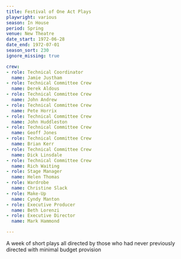 ```yaml
---
title: Festival of One Act Plays
playwright: various
season: In House
period: Spring
venue: New Theatre
date_start: 1972-06-28
date_end: 1972-07-01
season_sort: 230
ignore_missing: true

crew:
- role: Technical Coordinator
  name: Jamie Justham
- role: Technical Committee Crew
  name: Derek Aldous
- role: Technical Committee Crew
  name: John Andrew
- role: Technical Committee Crew
  name: Pete Horrix
- role: Technical Committee Crew
  name: John Huddleston
- role: Technical Committee Crew
  name: Geoff Jones
- role: Technical Committee Crew
  name: Brian Kerr
- role: Technical Committee Crew
  name: Dick Linsdale
- role: Technical Committee Crew
  name: Rich Waiting
- role: Stage Manager
  name: Helen Thomas
- role: Wardrobe
  name: Christine Slack
- role: Make-Up
  name: Cyndy Manton
- role: Executive Producer
  name: Beth Lorenzi
- role: Executive Director
  name: Mark Hammond

---
```


A week of short plays all directed by those who had never previously directed with minimal budget provision
